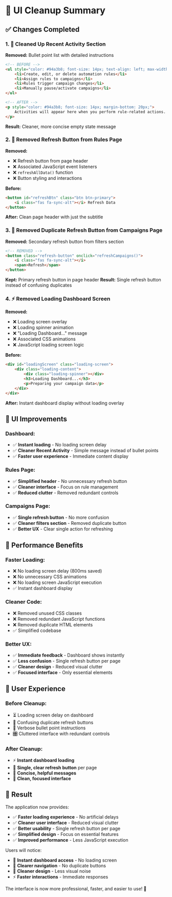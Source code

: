 # 🧹 UI Cleanup Summary

## ✅ **Changes Completed**

### **1. 🎯 Cleaned Up Recent Activity Section**
**Removed:** Bullet point list with detailed instructions
```html
<!-- BEFORE -->
<ul style="color: #94a3b8; font-size: 14px; text-align: left; max-width: 300px; margin: 0 auto;">
    <li>Create, edit, or delete automation rules</li>
    <li>Assign rules to campaigns</li>
    <li>Rules trigger campaign changes</li>
    <li>Manually pause/activate campaigns</li>
</ul>

<!-- AFTER -->
<p style="color: #94a3b8; font-size: 14px; margin-bottom: 20px;">
    Activities will appear here when you perform rule-related actions.
</p>
```

**Result:** Cleaner, more concise empty state message

### **2. 🔄 Removed Refresh Button from Rules Page**
**Removed:**
- ❌ Refresh button from page header
- ❌ Associated JavaScript event listeners
- ❌ `refreshAllData()` function
- ❌ Button styling and interactions

**Before:**
```html
<button id="refreshBtn" class="btn btn-primary">
    <i class="fas fa-sync-alt"></i> Refresh Data
</button>
```

**After:** Clean page header with just the subtitle

### **3. 🔄 Removed Duplicate Refresh Button from Campaigns Page**
**Removed:** Secondary refresh button from filters section
```html
<!-- REMOVED -->
<button class="refresh-button" onclick="refreshCampaigns()">
    <i class="fas fa-sync-alt"></i>
    <span>Refresh</span>
</button>
```

**Kept:** Primary refresh button in page header
**Result:** Single refresh button instead of confusing duplicates

### **4. ⚡ Removed Loading Dashboard Screen**
**Removed:**
- ❌ Loading screen overlay
- ❌ Loading spinner animation
- ❌ "Loading Dashboard..." message
- ❌ Associated CSS animations
- ❌ JavaScript loading screen logic

**Before:**
```html
<div id="loadingScreen" class="loading-screen">
    <div class="loading-content">
        <div class="loading-spinner"></div>
        <h3>Loading Dashboard...</h3>
        <p>Preparing your campaign data</p>
    </div>
</div>
```

**After:** Instant dashboard display without loading overlay

## 🎨 **UI Improvements**

### **Dashboard:**
- ✅ **Instant loading** - No loading screen delay
- ✅ **Cleaner Recent Activity** - Simple message instead of bullet points
- ✅ **Faster user experience** - Immediate content display

### **Rules Page:**
- ✅ **Simplified header** - No unnecessary refresh button
- ✅ **Cleaner interface** - Focus on rule management
- ✅ **Reduced clutter** - Removed redundant controls

### **Campaigns Page:**
- ✅ **Single refresh button** - No more confusion
- ✅ **Cleaner filters section** - Removed duplicate button
- ✅ **Better UX** - Clear single action for refreshing

## 🚀 **Performance Benefits**

### **Faster Loading:**
- ❌ No loading screen delay (800ms saved)
- ❌ No unnecessary CSS animations
- ❌ No loading screen JavaScript execution
- ✅ Instant dashboard display

### **Cleaner Code:**
- ❌ Removed unused CSS classes
- ❌ Removed redundant JavaScript functions
- ❌ Removed duplicate HTML elements
- ✅ Simplified codebase

### **Better UX:**
- ✅ **Immediate feedback** - Dashboard shows instantly
- ✅ **Less confusion** - Single refresh button per page
- ✅ **Cleaner design** - Reduced visual clutter
- ✅ **Focused interface** - Only essential elements

## 📱 **User Experience**

### **Before Cleanup:**
- ⏳ Loading screen delay on dashboard
- 🔄 Confusing duplicate refresh buttons
- 📝 Verbose bullet point instructions
- 🎛️ Cluttered interface with redundant controls

### **After Cleanup:**
- ⚡ **Instant dashboard loading**
- 🔄 **Single, clear refresh button** per page
- 📝 **Concise, helpful messages**
- 🎨 **Clean, focused interface**

## 🎯 **Result**

The application now provides:
- ✅ **Faster loading experience** - No artificial delays
- ✅ **Cleaner user interface** - Reduced visual clutter
- ✅ **Better usability** - Single refresh button per page
- ✅ **Simplified design** - Focus on essential features
- ✅ **Improved performance** - Less JavaScript execution

Users will notice:
- 🚀 **Instant dashboard access** - No loading screen
- 🎯 **Clearer navigation** - No duplicate buttons
- 📱 **Cleaner design** - Less visual noise
- ⚡ **Faster interactions** - Immediate responses

The interface is now more professional, faster, and easier to use! 🎉
